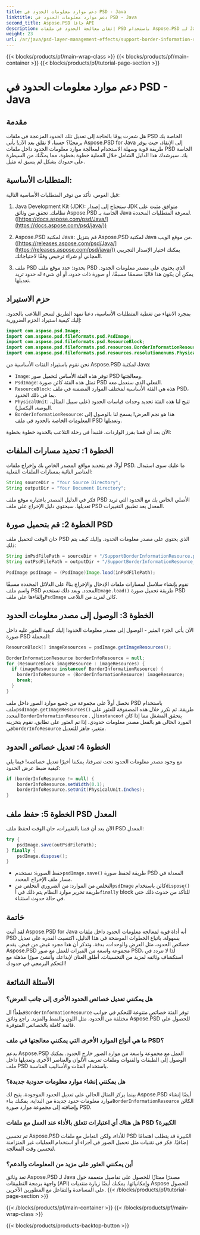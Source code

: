 ```yaml
---
title: دعم موارد معلومات الحدود في PSD - Java
linktitle: دعم موارد معلومات الحدود في PSD - Java
second_title: Aspose.PSD جافا API
description: إتقان معالجة الحدود في ملفات PSD باستخدام Aspose.PSD لـ Java. تعلم كيفية تعديل عرض الحدود والوحدات والمزيد من خلال خطوات سهلة المتابعة. تحسين تصميمات PSD الخاصة بك برمجياً.
weight: 23
url: /ar/java/psd-layer-management-effects/support-border-information-resource-psd/
---
```


{{< blocks/products/pf/main-wrap-class >}}
{{< blocks/products/pf/main-container >}}
{{< blocks/products/pf/tutorial-page-section >}}

# دعم موارد معلومات الحدود في PSD - Java

## مقدمة

هل شعرت يومًا بالحاجة إلى تعديل تلك الحدود المزعجة في ملفات PSD الخاصة بك برمجيًا؟ حسنا، لا تقلق بعد الآن! يأتي Aspose.PSD for Java إلى الإنقاذ، حيث يوفر طريقة قوية وسهلة الاستخدام لمعالجة موارد معلومات الحدود داخل ملفات PSD الخاصة بك. سيرشدك هذا الدليل الشامل خلال العملية خطوة بخطوة، مما يمكّنك من السيطرة على حدودك بشكل لم يسبق له مثيل.

## المتطلبات الأساسية:

قبل الغوص، تأكد من توفر المتطلبات الأساسية التالية:

1. Java Development Kit (JDK): ستحتاج إلى إصدار JDK متوافق مثبت على نظامك. تحقق من وثائق Aspose.PSD الخاصة بـ Java لمعرفة المتطلبات المحددة. ([https://docs.aspose.com/psd/Java/](https://docs.aspose.com/psd/java/))

2. Aspose.PSD لمكتبة Java: قم بتنزيل Aspose.PSD لمكتبة Java من موقع الويب. ([https://releases.aspose.com/psd/Java/](https://releases.aspose.com/psd/java/)) يمكنك اختيار الإصدار التجريبي المجاني أو شراء ترخيص وفقًا لاحتياجاتك.

3. ملف PSD بحدود: حدد موقع ملف PSD الذي يحتوي على مصدر معلومات الحدود. يمكن أن يكون هذا قالبًا مصممًا مسبقًا، أو صورة ذات حدود، أو أي شيء له حدود تريد تعديلها.

## حزم الاستيراد

بمجرد الانتهاء من تغطية المتطلبات الأساسية، دعنا نمهد الطريق لسحر التلاعب بالحدود. إليك كيفية استيراد الحزم الضرورية:

```java
import com.aspose.psd.Image;
import com.aspose.psd.fileformats.psd.PsdImage;
import com.aspose.psd.fileformats.psd.ResourceBlock;
import com.aspose.psd.fileformats.psd.resources.BorderInformationResource;
import com.aspose.psd.fileformats.psd.resources.resolutionenums.PhysicalUnit;
```

نحن نقوم باستيراد الفئات الأساسية من Aspose.PSD لمكتبة Java:

- `Image`: توفر هذه الفئة الأساس لتحميل صور PSD ومعالجتها.
- `PsdImage`: تمثل هذه الفئة كائن صورة PSD الفعلي الذي سنعمل معه.
- `ResourceBlock`: هذه هي الفئة الأساسية لمختلف الموارد المضمنة في ملف PSD، بما في ذلك الحدود.
- `PhysicalUnit`: تتيح لنا هذه الفئة تحديد وحدات قياسات الحدود (على سبيل المثال، البوصة، البكسل).
- `BorderInformationResource`: هذا هو نجم العرض! يسمح لنا بالوصول إلى المعلومات الخاصة بالحدود في ملف PSD وتعديلها.

الآن بعد أن قمنا بفرز الواردات، فلنبدأ في رحلة التلاعب بالحدود خطوة بخطوة:

## الخطوة 1: تحديد مسارات الملفات

أولاً، قم بتحديد مواقع المصدر الخاص بك وإخراج ملفات PSD. ما عليك سوى استبدال العناصر النائبة بمسارات الملفات الفعلية:

```java
String sourceDir = "Your Source Directory";
String outputDir = "Your Document Directory";
```

فكر في الدليل المصدر باعتباره موقع ملف PSD الأصلي الخاص بك مع الحدود التي تريد تعديلها. سيحتوي دليل الإخراج على ملف PSD المعدل بعد تطبيق التغييرات.

## الخطوة 2: قم بتحميل صورة PSD

حان الوقت لتحميل ملف PSD الذي يحتوي على مصدر معلومات الحدود. وإليك كيف يتم ذلك:

```java
String inPsdFilePath = sourceDir + "/SupportBorderInformationResource.psd";
String outPsdFilePath = outputDir + "/SupportBorderInformationResource_output.psd";

PsdImage psdImage = (PsdImage)Image.load(inPsdFilePath);
```

 نقوم بإنشاء سلاسل لمسارات ملفات الإدخال والإخراج بناءً على الدلائل المحددة مسبقًا واسم ملف PSD المحدد. وبعد ذلك نستخدم`Image.load()` طريقة تحميل صورة PSD وإلقاءها على ملف`PsdImage` كائن لمزيد من التلاعب.

## الخطوة 3: الوصول إلى مصدر معلومات الحدود

الآن يأتي الجزء المثير - الوصول إلى مصدر معلومات الحدود! إليك كيفية العثور عليه داخل صورة PSD المحملة:

```java
ResourceBlock[] imageResources = psdImage.getImageResources();

BorderInformationResource borderInfoResource = null;
for (ResourceBlock imageResource : imageResources) {
  if (imageResource instanceof BorderInformationResource) {
    borderInfoResource = (BorderInformationResource) imageResource;
    break;
  }
}
```

نحصل أولاً على مجموعة من جميع موارد الصور داخل ملف PSD باستخدام ملف`psdImage.getImageResources()` طريقة. ثم نكرر خلال هذه المصفوفة للعثور على المحدد`BorderInformationResource` . ال`instanceof` يتحقق المشغل مما إذا كان المورد الحالي هو بالفعل مصدر معلومات حدودي. إذا تم العثور على تطابق، نقوم بتخزينه في`borderInfoResource` متغير، جاهز للتعديل.

## الخطوة 4: تعديل خصائص الحدود

مع وجود مصدر معلومات الحدود تحت تصرفنا، يمكننا أخيرًا تعديل خصائصه! فيما يلي كيفية ضبط عرض الحدود:

```java
if (borderInfoResource != null) {
    borderInfoResource.setWidth(0.1);
    borderInfoResource.setUnit(PhysicalUnit.Inches);
}
```

## الخطوة 5: حفظ ملف PSD المعدل

الآن بعد أن قمنا بالتغييرات، حان الوقت لحفظ ملف PSD المعدل:

```java
try {
    psdImage.save(outPsdFilePath);
} finally {
    psdImage.dispose();
}
```

-  حفظ الصورة: نستخدم`psdImage.save()` طريقة لحفظ صورة PSD المعدلة في مسار ملف الإخراج المحدد.
-  التخلص من الموارد: من الضروري التخلص من`psdImage` كائن باستخدام`dispose()` طريقة تحرير موارد النظام يتم ذلك في أ`finally` block للتأكد من حدوث ذلك حتى في حالة حدوث استثناء.

## خاتمة

لقد أثبت Aspose.PSD for Java أنه أداة قوية لمعالجة معلومات الحدود داخل ملفات PSD بسهولة. باتباع الخطوات الموضحة في هذا الدليل، اكتسبت القدرة على تعديل خصائص الحدود، مثل العرض والوحدات، بدقة. وتذكر أن هذا مجرد غيض من فيض. يقدم Aspose.PSD مجموعة واسعة من الميزات للعمل مع صور PSD، لذا لا تتردد في استكشاف وثائقه لمزيد من التحسينات. أطلق العنان لإبداعك وأنشئ صورًا مذهلة مع التحكم البرمجي في حدودك! 

## الأسئلة الشائعة

### هل يمكنني تعديل خصائص الحدود الأخرى إلى جانب العرض؟

 قطعاً! ال`BorderInformationResource` توفر الفئة خصائص متنوعة للتحكم في جوانب مختلفة من الحدود، مثل اللون والنمط والمزيد. راجع وثائق Aspose.PSD للحصول على قائمة كاملة بالخصائص المتوفرة.

### ما هي أنواع الموارد الأخرى التي يمكنني معالجتها في ملف PSD؟

يدعم Aspose.PSD العمل مع مجموعة واسعة من موارد الصور خارج الحدود. يمكنك الوصول إلى الطبقات والقنوات وملفات تعريف الألوان والعناصر الأخرى وتعديلها داخل ملف PSD باستخدام الفئات والأساليب المناسبة.

### هل يمكنني إنشاء موارد معلومات حدودية جديدة؟

 بينما يركز المثال الحالي على تعديل الحدود الموجودة، يتيح لك Aspose.PSD أيضًا إنشاء موارد معلومات حدود جديدة من البداية. يمكنك بناء`BorderInformationResource` الكائن وإضافته إلى مجموعة موارد صورة PSD.

### هل هناك أي اعتبارات تتعلق بالأداء عند العمل مع ملفات PSD الكبيرة؟

تم تحسين Aspose.PSD للأداء، ولكن التعامل مع ملفات PSD الكبيرة قد يتطلب اهتمامًا إضافيًا. فكر في تقنيات مثل تحميل الصور في أجزاء أو استخدام العمليات غير المتزامنة لتحسين وقت المعالجة.

### أين يمكنني العثور على مزيد من المعلومات والدعم؟

تعد وثائق Aspose.PSD لـ Java مصدرًا ممتازًا للحصول على تفاصيل متعمقة حول واجهة برمجة التطبيقات (API) وإمكانياتها. يمكنك أيضًا زيارة منتديات Aspose للحصول على المساعدة والتفاعل مع المطورين الآخرين. 
{{< /blocks/products/pf/tutorial-page-section >}}

{{< /blocks/products/pf/main-container >}}
{{< /blocks/products/pf/main-wrap-class >}}

{{< blocks/products/products-backtop-button >}}
